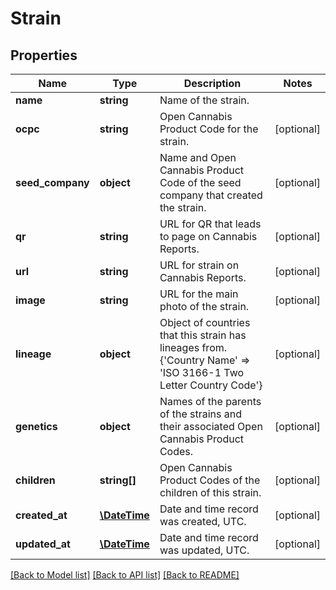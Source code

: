 # Strain

## Properties
Name | Type | Description | Notes
------------ | ------------- | ------------- | -------------
**name** | **string** | Name of the strain. | 
**ocpc** | **string** | Open Cannabis Product Code for the strain. | [optional] 
**seed_company** | **object** | Name and Open Cannabis Product Code of the seed company that created the strain. | [optional] 
**qr** | **string** | URL for QR that leads to page on Cannabis Reports. | [optional] 
**url** | **string** | URL for strain on Cannabis Reports. | [optional] 
**image** | **string** | URL for the main photo of the strain. | [optional] 
**lineage** | **object** | Object of countries that this strain has lineages from. {&#39;Country Name&#39; &#x3D;&gt; &#39;ISO 3166-1 Two Letter Country Code&#39;} | [optional] 
**genetics** | **object** | Names of the parents of the strains and their associated Open Cannabis Product Codes. | [optional] 
**children** | **string[]** | Open Cannabis Product Codes of the children of this strain. | [optional] 
**created_at** | [**\DateTime**](\DateTime.md) | Date and time record was created, UTC. | [optional] 
**updated_at** | [**\DateTime**](\DateTime.md) | Date and time record was updated, UTC. | [optional] 

[[Back to Model list]](../README.md#documentation-for-models) [[Back to API list]](../README.md#documentation-for-api-endpoints) [[Back to README]](../README.md)



